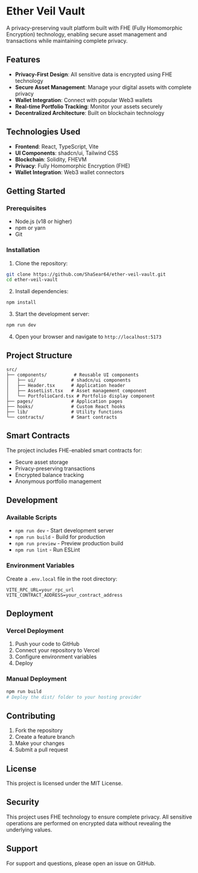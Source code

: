 # Ether Veil Vault

A privacy-preserving vault platform built with FHE (Fully Homomorphic Encryption) technology, enabling secure asset management and transactions while maintaining complete privacy.

## Features

- **Privacy-First Design**: All sensitive data is encrypted using FHE technology
- **Secure Asset Management**: Manage your digital assets with complete privacy
- **Wallet Integration**: Connect with popular Web3 wallets
- **Real-time Portfolio Tracking**: Monitor your assets securely
- **Decentralized Architecture**: Built on blockchain technology

## Technologies Used

- **Frontend**: React, TypeScript, Vite
- **UI Components**: shadcn/ui, Tailwind CSS
- **Blockchain**: Solidity, FHEVM
- **Privacy**: Fully Homomorphic Encryption (FHE)
- **Wallet Integration**: Web3 wallet connectors

## Getting Started

### Prerequisites

- Node.js (v18 or higher)
- npm or yarn
- Git

### Installation

1. Clone the repository:
```bash
git clone https://github.com/ShaSear64/ether-veil-vault.git
cd ether-veil-vault
```

2. Install dependencies:
```bash
npm install
```

3. Start the development server:
```bash
npm run dev
```

4. Open your browser and navigate to `http://localhost:5173`

## Project Structure

```
src/
├── components/          # Reusable UI components
│   ├── ui/             # shadcn/ui components
│   ├── Header.tsx      # Application header
│   ├── AssetList.tsx   # Asset management component
│   └── PortfolioCard.tsx # Portfolio display component
├── pages/              # Application pages
├── hooks/              # Custom React hooks
├── lib/                # Utility functions
└── contracts/          # Smart contracts
```

## Smart Contracts

The project includes FHE-enabled smart contracts for:
- Secure asset storage
- Privacy-preserving transactions
- Encrypted balance tracking
- Anonymous portfolio management

## Development

### Available Scripts

- `npm run dev` - Start development server
- `npm run build` - Build for production
- `npm run preview` - Preview production build
- `npm run lint` - Run ESLint

### Environment Variables

Create a `.env.local` file in the root directory:

```env
VITE_RPC_URL=your_rpc_url
VITE_CONTRACT_ADDRESS=your_contract_address
```

## Deployment

### Vercel Deployment

1. Push your code to GitHub
2. Connect your repository to Vercel
3. Configure environment variables
4. Deploy

### Manual Deployment

```bash
npm run build
# Deploy the dist/ folder to your hosting provider
```

## Contributing

1. Fork the repository
2. Create a feature branch
3. Make your changes
4. Submit a pull request

## License

This project is licensed under the MIT License.

## Security

This project uses FHE technology to ensure complete privacy. All sensitive operations are performed on encrypted data without revealing the underlying values.

## Support

For support and questions, please open an issue on GitHub.